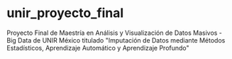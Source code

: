 # unir_proyecto_final
Proyecto Final de Maestría en Análisis y Visualización de Datos Masivos - Big Data de UNIR México titulado "Imputación de Datos mediante Métodos Estadísticos, Aprendizaje Automático y Aprendizaje Profundo"
